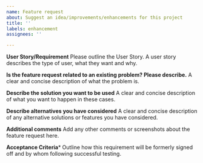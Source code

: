 ```yaml
---
name: Feature request
about: Suggest an idea/improvements/enhancements for this project
title: ''
labels: enhancement
assignees: ''

---
```


**User Story/Requirement**
Please outline the User Story. A user story describes the type of user, what they want and why.

 

**Is the feature request related to an existing problem? Please describe.**
A clear and concise description of what the problem is.

 

**Describe the solution you want to be used**
A clear and concise description of what you want to happen in these cases.

 

**Describe alternatives you have considered**
A clear and concise description of any alternative solutions or features you have considered.

 

**Additional comments**
Add any other comments or screenshots about the feature request here.

 

**Acceptance Criteria***
Outline how this requirement will be formerly signed off and by whom following successful testing.
